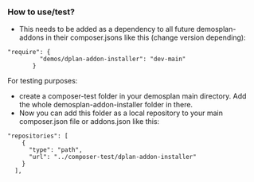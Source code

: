 ### How to use/test?

- This needs to be added as a dependency to all future demosplan-addons in their composer.jsons like this (change version depending):
 ```
 "require": {
          "demos/dplan-addon-installer": "dev-main"
        }
 ```

For testing purposes:
- create a composer-test folder in your demosplan main directory. Add the whole demosplan-addon-installer folder in there.
- Now you can add this folder as a local repository to your main composer.json file or addons.json like this:
```
"repositories": [
    {
      "type": "path",
      "url": "../composer-test/dplan-addon-installer"
    }
  ],
```

